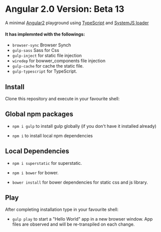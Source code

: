 # Angular 2.0 Version: Beta 13

A minimal [Angular2](https://angular.io/) playground using [TypeScript](http://www.typescriptlang.org/) and [SystemJS loader](https://github.com/systemjs/systemjs)

#### It has implemnted with the followings: 
* `browser-sync` Browser Synch
* `gulp-sass` Sass for Css
* `gulp-inject` for static file injection
* `wiredep` for bowwer_components file injection
* `gulp-cache` for cache the static file.
* `gulp-typescript` for TypeScript.

## Install

Clone this repository and execute in your favourite shell:

## Global npm packages
* `npm i gulp` to install gulp globally (if you don't have it installed already) 

* `npm i` to install local npm dependencies

## Local Dependencies
* `npm i superstatic` for superstatic.

* `npm i bower` for bower. 

* `bower install` for bower dependencies for static css and js library. 

## Play

After completing installation type in your favourite shell:

* `gulp play` to start a "Hello World" app in a new browser window. App files are observed and will be re-transpiled on each change.
